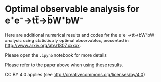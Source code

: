 # Optimal observable analysis for e⁺e⁻→tt̅→b̅W⁺bW⁻

Here are additional numerical results and codes for the e⁺e⁻→tt̅→bW⁺bW⁻ analysis using statistically optimal observables, presented in http://www.arxiv.org/abs/1807.xxxxx.

Please open the `.ipynb` notebook for more details.

Please refer to the paper above when using these results.

CC BY 4.0 applies (see http://creativecommons.org/licenses/by/4.0)
